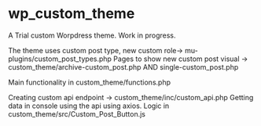 # wp_custom_theme
A Trial custom Worpdress theme. Work in progress.

The theme uses custom post type, new custom role-> mu-plugins/custom_post_types.php
Pages to show new custom post visual -> custom_theme/archive-custom_post.php AND single-custom_post.php

Main functionality in custom_theme/functions.php

Creating custom api endpoint -> custom_theme/inc/custom_api.php
Getting data in console using the api using axios. Logic in custom_theme/src/Custom_Post_Button.js

